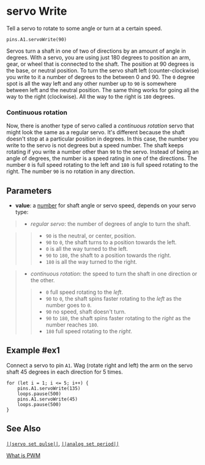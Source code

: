 # servo Write

Tell a servo to rotate to some angle or turn at a certain speed.

```sig
pins.A1.servoWrite(90)
```

Servos turn a shaft in one of two of directions by an amount of angle in degrees. With a servo,
you are using just 180 degrees to position an arm, gear, or wheel that is connected to the shaft. The position 
at 90 degrees is the base, or neutral position. To turn the servo shaft left (counter-clockwise) you
write to it a number of degrees to the between 0 and 90. The `0` degree spot is all the way left and
any other number up to `90` is somewhere between left and the neutral position. The same thing works
for going all the way to the right (clockwise). All the way to the right is `180` degrees.

### Continuous rotation

Now, there is another type of servo called a _continuous rotation_ servo that might look the same as a regular
servo. It's different because the shaft doesn't stop at a particular position in degrees. In this case,
the number you write to the servo is not degrees but a speed number. The shaft keeps rotating if
you write a number other than `90` to the servo. Instead of being an angle of degrees, the number is
a speed rating in one of the directions. The number `0` is full speed rotating to the left and
`180` is full speed rotating to the right. The number `90` is no rotation in any direction.

## Parameters

* **value**: a [number](types/number) for shaft angle or servo speed, depends on your servo type:
> * _regular servo_: the number of degrees of angle to turn the shaft.

>> * `90` is the neutral, or center, position.
>> * `90` to `0`, the shaft turns to a position towards the left.
>> * `0` is all the way turned to the left.
>> * `90` to `180`, the shaft to a position towards the right.
>> * `180` is all the way turned to the right.

> * _continuous rotation_: the speed to turn the shaft in one direction or the other.
>> * `0` full speed rotating to the _left_.
>> * `90` to `0`, the shaft spins faster rotating to the _left_ as the number goes to `0`.
>> * `90` no speed, shaft doesn't turn.
>> * `90` to `180`, the shaft spins faster rotating to the _right_ as the number reaches `180`.
>> * `180` full speed rotating to the _right_.

## Example #ex1

Connect a servo to pin `A1`. Wag (rotate right and left) the arm on the servo shaft 45 degrees in each
direction for 5 times.

```blocks
for (let i = 1; i <= 5; i++) {
    pins.A1.servoWrite(135)
    loops.pause(500)
    pins.A1.servoWrite(45)
    loops.pause(500)
}
```

## See Also

[``||servo set pulse||``](/reference/pins/servo-set-pulse),
[``||analog set period||``](/reference/pins/analog-set-period)

[What is PWM](/reference/pins/what-is-pwm)